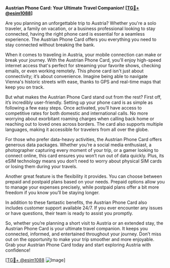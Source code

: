 **Austrian Phone Card: Your Ultimate Travel Companion! [[TG💪+ @esim1088](https://t.me/s/esim1088)]**

Are you planning an unforgettable trip to Austria? Whether you're a solo traveler, a family on vacation, or a business professional looking to stay connected, having the right phone card is essential for a seamless experience. The Austrian Phone Card offers you everything you need to stay connected without breaking the bank.

When it comes to traveling in Austria, your mobile connection can make or break your journey. With the Austrian Phone Card, you'll enjoy high-speed internet access that's perfect for streaming your favorite shows, checking emails, or even working remotely. This phone card isn't just about connectivity; it’s about convenience. Imagine being able to navigate Vienna's historic streets with ease, thanks to GPS and real-time maps that keep you on track.

But what makes the Austrian Phone Card stand out from the rest? First off, it’s incredibly user-friendly. Setting up your phone card is as simple as following a few easy steps. Once activated, you’ll have access to competitive rates for both domestic and international calls. No more worrying about exorbitant roaming charges when calling back home or reaching out to loved ones across borders. The card also supports multiple languages, making it accessible for travelers from all over the globe.

For those who prefer data-heavy activities, the Austrian Phone Card offers generous data packages. Whether you’re a social media enthusiast, a photographer capturing every moment of your trip, or a gamer looking to connect online, this card ensures you won’t run out of data quickly. Plus, its eSIM technology means you don’t need to worry about physical SIM cards or losing them during your travels.

Another great feature is the flexibility it provides. You can choose between prepaid and postpaid plans based on your needs. Prepaid options allow you to manage your expenses precisely, while postpaid plans offer a bit more freedom if you know you’ll be staying longer.

In addition to these fantastic benefits, the Austrian Phone Card also includes customer support available 24/7. If you ever encounter any issues or have questions, their team is ready to assist you promptly.

So, whether you’re planning a short visit to Austria or an extended stay, the Austrian Phone Card is your ultimate travel companion. It keeps you connected, informed, and entertained throughout your journey. Don’t miss out on the opportunity to make your trip smoother and more enjoyable. Grab your Austrian Phone Card today and start exploring Austria with confidence!

[[TG💪+ @esim1088](https://t.me/s/esim1088) ![Image](https://i.postimg.cc/Y0z9fWf4/image.png)]